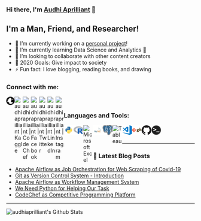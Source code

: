 ### Hi there, I'm [Audhi Aprilliant][website] 👋

## I'm a Man, Friend, and Researcher!
- 🔭 I’m currently working on a [personal project][website]!
- 🌱 I’m currently learning Data Science and Analytics 🤣
- 👯 I’m looking to collaborate with other content creators
- 🥅 2020 Goals: Give impact to society
- ⚡ Fun fact: I love blogging, reading books, and drawing

### Connect with me:

[<img align="left" alt="audhiaprilliant.github.io" width="22px" src="https://raw.githubusercontent.com/iconic/open-iconic/master/svg/globe.svg" />][website]
[<img align="left" alt="audhiaprilliant | Kaggle" width="22px" src="https://cdn.jsdelivr.net/npm/simple-icons@v3/icons/kaggle.svg" />][kaggle]
[<img align="left" alt="audhiaprilliant | Code Chef" width="22px" src="https://cdn.jsdelivr.net/npm/simple-icons@v3/icons/codechef.svg" />][codechef]
[<img align="left" alt="audhiaprilliant | Facebook" width="22px" src="https://cdn.jsdelivr.net/npm/simple-icons@v3/icons/facebook.svg" />][facebook]
[<img align="left" alt="audhiaprilliant | Twitter" width="22px" src="https://cdn.jsdelivr.net/npm/simple-icons@v3/icons/twitter.svg" />][twitter]
[<img align="left" alt="audhiaprilliant | LinkedIn" width="22px" src="https://cdn.jsdelivr.net/npm/simple-icons@v3/icons/linkedin.svg" />][linkedin]
[<img align="left" alt="audhiaprilliant | Instagram" width="22px" src="https://cdn.jsdelivr.net/npm/simple-icons@v3/icons/instagram.svg" />][instagram]

<br />

### Languages and Tools:

[<img align="left" alt="Python" width="26px" src="https://raw.githubusercontent.com/github/explore/80688e429a7d4ef2fca1e82350fe8e3517d3494d/topics/python/python.png" />][website]
[<img align="left" alt="R" width="26px" src="https://raw.githubusercontent.com/github/explore/80688e429a7d4ef2fca1e82350fe8e3517d3494d/topics/r/r.png" />][website]
[<img align="left" alt="Microsoft Excel" width="26px" src="https://upload.wikimedia.org/wikipedia/commons/thumb/7/7f/Microsoft_Office_Excel_%282018%E2%80%93present%29.svg/1101px-Microsoft_Office_Excel_%282018%E2%80%93present%29.svg.png" />][website]
[<img align="left" alt="MySQL" width="26px" src="https://raw.githubusercontent.com/github/explore/80688e429a7d4ef2fca1e82350fe8e3517d3494d/topics/mysql/mysql.png" />][website]
[<img align="left" alt="PostgreSQL" width="26px" src="https://raw.githubusercontent.com/github/explore/80688e429a7d4ef2fca1e82350fe8e3517d3494d/topics/postgresql/postgresql.png" />][website]
[<img align="left" alt="Tableau" width="26px" src="https://cdn.worldvectorlogo.com/logos/tableau-software.svg" />][website]
[<img align="left" alt="Visual Studio Code" width="26px" src="https://raw.githubusercontent.com/github/explore/80688e429a7d4ef2fca1e82350fe8e3517d3494d/topics/visual-studio-code/visual-studio-code.png" />][website]
[<img align="left" alt="Git" width="26px" src="https://raw.githubusercontent.com/github/explore/80688e429a7d4ef2fca1e82350fe8e3517d3494d/topics/git/git.png" />][website]
[<img align="left" alt="GitHub" width="26px" src="https://raw.githubusercontent.com/github/explore/78df643247d429f6cc873026c0622819ad797942/topics/github/github.png" />][website]
[<img align="left" alt="HTML5" width="26px" src="https://raw.githubusercontent.com/github/explore/80688e429a7d4ef2fca1e82350fe8e3517d3494d/topics/terminal/terminal.png" />][website]

<br />
<br />

---

### 📕 Latest Blog Posts
<!-- BLOG-POST-LIST:START -->
- [Apache Airflow as Job Orchestration for Web Scraping of Covid-19](https://audhiaprilliant.github.io/web-scraping-covid-using-airflow/)
- [Git as Version Control System - Introduction](https://audhiaprilliant.github.io/git-version-control-system/)
- [Apache Airflow as Workflow Management System](https://audhiaprilliant.github.io/airflow-documentation/)
- [We Need Python for Helping Our Task](https://audhiaprilliant.github.io/we-need-python-for-helping-task/)
- [CodeChef as Competitive Programming Platform](https://audhiaprilliant.github.io/code-chef-competitive-programming/)
<!-- BLOG-POST-LIST:END -->

---

<img align="left" alt="audhiaprilliant's Github Stats" src="https://github-readme-stats.vercel.app/api?username=audhiaprilliant&show_icons=true&hide_border=true" />

[website]: http://audhiaprilliant.github.io/
[kaggle]: https://www.kaggle.com/audhiaprilliant
[codechef]: http://codechef.com/users/audhi
[twitter]: https://twitter.com/audhiaprilliant
[facebook]: https://www.facebook.com/audhi.aprilliant/
[instagram]: https://instagram.com/audhiaprilliant
[linkedin]: https://www.linkedin.com/in/audhiaprilliant/